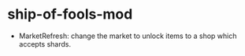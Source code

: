 # ship-of-fools-mod

- MarketRefresh: change the market to unlock items to a shop which accepts shards.
